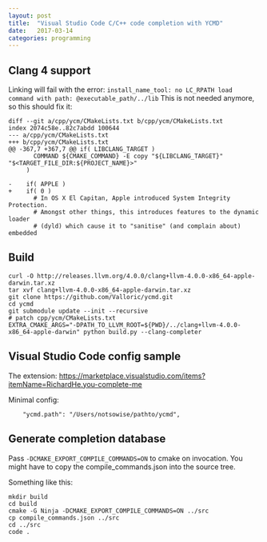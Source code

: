 ```yaml
---
layout: post
title:  "Visual Studio Code C/C++ code completion with YCMD"
date:   2017-03-14
categories: programming
---
```


## Clang 4 support

Linking will fail with the error: `install_name_tool: no LC_RPATH load command with path: @executable_path/../lib`
This is not needed anymore, so this should fix it:
```
diff --git a/cpp/ycm/CMakeLists.txt b/cpp/ycm/CMakeLists.txt
index 2074c58e..82c7abdd 100644
--- a/cpp/ycm/CMakeLists.txt
+++ b/cpp/ycm/CMakeLists.txt
@@ -367,7 +367,7 @@ if( LIBCLANG_TARGET )
       COMMAND ${CMAKE_COMMAND} -E copy "${LIBCLANG_TARGET}" "$<TARGET_FILE_DIR:${PROJECT_NAME}>"
     )

-    if( APPLE )
+    if( 0 )
       # In OS X El Capitan, Apple introduced System Integrity Protection.
       # Amongst other things, this introduces features to the dynamic loader
       # (dyld) which cause it to "sanitise" (and complain about) embedded
```

## Build

```
curl -O http://releases.llvm.org/4.0.0/clang+llvm-4.0.0-x86_64-apple-darwin.tar.xz
tar xvf clang+llvm-4.0.0-x86_64-apple-darwin.tar.xz
git clone https://github.com/Valloric/ycmd.git
cd ycmd
git submodule update --init --recursive
# patch cpp/ycm/CMakeLists.txt
EXTRA_CMAKE_ARGS="-DPATH_TO_LLVM_ROOT=${PWD}/../clang+llvm-4.0.0-x86_64-apple-darwin" python build.py --clang-completer
```

## Visual Studio Code config sample

The extension: https://marketplace.visualstudio.com/items?itemName=RichardHe.you-complete-me

Minimal config:
```
    "ycmd.path": "/Users/notsowise/pathto/ycmd",
```

## Generate completion database

Pass `-DCMAKE_EXPORT_COMPILE_COMMANDS=ON` to cmake on invocation. You might have to copy the compile_commands.json into the source tree.

Something like this:
```
mkdir build
cd build
cmake -G Ninja -DCMAKE_EXPORT_COMPILE_COMMANDS=ON ../src
cp compile_commands.json ../src
cd ../src
code .
```
